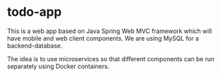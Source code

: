 # todo-app

This is a web app based on Java Spring Web MVC framework which will have mobile and web client components. We are using MySQL for a backend-database. 

The idea is to use microservices so that different components can be run separately using Docker containers.
